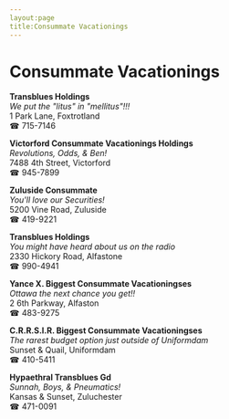 ```yaml
---
layout:page
title:Consummate Vacationings
---
```

# Consummate Vacationings

**Transblues Holdings**  
_We put the "litus" in "mellitus"!!!_  
1 Park Lane, Foxtrotland  
☎ 715-7146



**Victorford Consummate Vacationings Holdings**  
_Revolutions, Odds, & Ben!_  
7488 4th Street, Victorford  
☎ 945-7899



**Zuluside Consummate**  
_You'll love our Securities!_  
5200 Vine Road, Zuluside  
☎ 419-9221



**Transblues Holdings**  
_You might have heard about us on the radio_  
2330 Hickory Road, Alfastone  
☎ 990-4941



**Yance X. Biggest Consummate Vacationingses**  
_Ottawa the next chance you get!!_  
2 6th Parkway, Alfaston  
☎ 483-9275



**C.R.R.S.I.R. Biggest Consummate Vacationingses**  
_The rarest budget option just outside of Uniformdam_  
Sunset & Quail, Uniformdam  
☎ 410-5411



**Hypaethral Transblues Gd**  
_Sunnah, Boys, & Pneumatics!_  
Kansas & Sunset, Zuluchester  
☎ 471-0091



